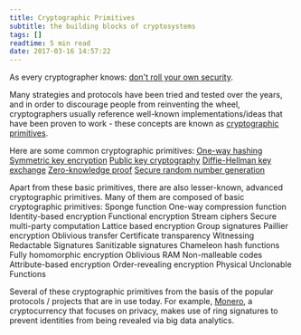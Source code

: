 ```yaml
---
title: Cryptographic Primitives
subtitle: the building blocks of cryptosystems
tags: []
readtime: 5 min read
date: 2017-03-16 14:57:22
---
```


As every cryptographer knows: [don't roll your own security](http://security.stackexchange.com/questions/18197/why-shouldnt-we-roll-our-own).

Many strategies and protocols have been tried and tested over the years, and in order to discourage people from reinventing the wheel, cryptographers usually reference well-known implementations/ideas that have been proven to work - these concepts are known as [cryptographic primitives](https://en.wikipedia.org/wiki/Cryptographic_primitive).

Here are some common cryptographic primitives:
[One-way hashing](https://www.youtube.com/watch?v=b4b8ktEV4Bg)
[Symmetric key encryption](https://youtu.be/ERp8420ucGs?t=53s)
[Public key cryptography](https://medium.com/@vrypan/explaining-public-key-cryptography-to-non-geeks-f0994b3c2d5#.gaz3mnes8)
[Diffie-Hellman key exchange](https://youtu.be/YEBfamv-_do?t=2m6s)
[Zero-knowledge proof](https://youtu.be/0Sy6nb72gCk?t=3m41s)
[Secure random number generation](http://diamond.boisestate.edu/~liljanab/ISAS/course_materials/BBSpresentation.pdf)

Apart from these basic primitives, there are also lesser-known, advanced cryptographic primitives. Many of them are composed of basic cryptographic primitives:
Sponge function
One-way compression function
Identity-based encryption
Functional encryption
Stream ciphers
Secure multi-party computation
Lattice based encryption
Group signatures
Paillier encryption
Oblivious transfer
Certificate transparency
Witnessing
Redactable Signatures
Sanitizable signatures
Chameleon hash functions
Fully homomorphic encryption
Oblivious RAM
Non-malleable codes
Attribute-based encryption
Order-revealing encryption
Physical Unclonable Functions

Several of these cryptographic primitives from the basis of the popular protocols / projects that are in use today. For example, [Monero](https://getmonero.org/), a cryptocurrency that focuses on privacy, makes use of ring signatures to prevent identities from being revealed via big data analytics.
